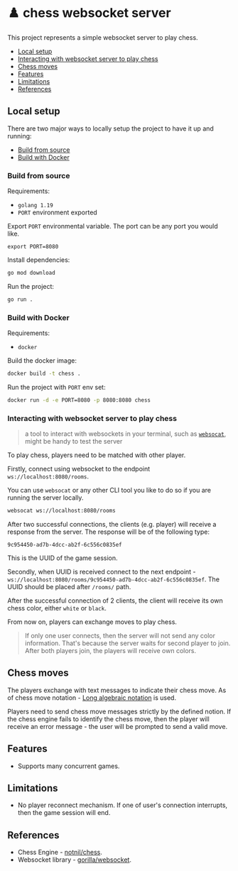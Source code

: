 # ♟️ chess websocket server

This project represents a simple websocket server to play chess.

- [Local setup](#local-setup)
- [Interacting with websocket server to play chess](#interacting-with-websocket-server-to-play-chess)
- [Chess moves](#chess-moves)
- [Features](#features)
- [Limitations](#limitations)
- [References](#references)

## Local setup

There are two major ways to locally setup the project to have it up and running:

- [Build from source](#build-from-source)
- [Build with Docker](#build-from-docker)

### Build from source

Requirements:

- `golang 1.19`
- `PORT` environment exported

Export `PORT` environmental variable. The port can be any port you would like.

```
export PORT=8080
```

Install dependencies:

```bash
go mod download
```

Run the project:

```bash
go run .
```

### Build with Docker

Requirements:

- `docker`

Build the docker image:

```bash
docker build -t chess .
```

Run the project with `PORT` env set:

```bash
docker run -d -e PORT=8080 -p 8080:8080 chess
```

### Interacting with websocket server to play chess

> a tool to interact with websockets in your terminal, such as [`websocat`](https://github.com/vi/websocat), might be handy to test the server

To play chess, players need to be matched with other player.

Firstly, connect using websocket to the endpoint `ws://localhost:8080/rooms`.

You can use `websocat` or any other CLI tool you like to do so if you are running the server locally.

```bash
websocat ws://localhost:8080/rooms
```

After two successful connections, the clients (e.g. player) will receive a response from the server.
The response will be of the following type:

```
9c954450-ad7b-4dcc-ab2f-6c556c0835ef
```

This is the UUID of the game session.

Secondly, when UUID is received connect to the next endpoint - `ws://localhost:8080/rooms/9c954450-ad7b-4dcc-ab2f-6c556c0835ef`.
The UUID should be placed after `/rooms/` path.

After the successful connection of 2 clients, the client will receive its own chess color, either `white` or `black`.

From now on, players can exchange moves to play chess.

> If only one user connects, then the server will not send any color information.
> That's because the server waits for second player to join. After both players join,
> the players will receive own colors.

## Chess moves

The players exchange with text messages to indicate their chess move.
As of chess move notation - [Long algebraic notation](long-algebraic-notation) is used.

Players need to send chess move messages strictly by the defined notion. If the chess engine fails
to identify the chess move, then the player will receive an error message - the user will be prompted
to send a valid move.

[long-algebraic-notation]: https://en.wikipedia.org/wiki/Algebraic_notation_(chess)#Long_algebraic_notation

## Features

- Supports many concurrent games.

## Limitations

- No player reconnect mechanism. If one of user's connection interrupts, then the game session will end.

## References

- Chess Engine - [notnil/chess](https://github.com/notnil/chess).
- Websocket library - [gorilla/websocket](https://github.com/gorilla/websocket).
